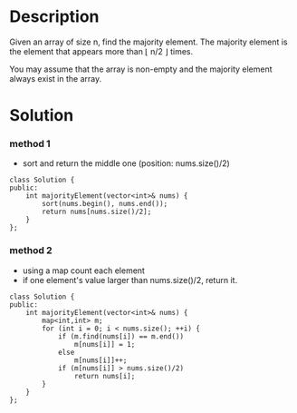 # Description

Given an array of size n, find the majority element. The majority element is the element that appears more than ⌊ n/2 ⌋ times.

You may assume that the array is non-empty and the majority element always exist in the array.

# Solution

### method 1
- sort and return the middle one (position: nums.size()/2)
```
class Solution {
public:
    int majorityElement(vector<int>& nums) {
        sort(nums.begin(), nums.end());
        return nums[nums.size()/2];
    }
};
```

### method 2
- using a map count each element
- if one element's value larger than nums.size()/2, return it.
```
class Solution {
public:
    int majorityElement(vector<int>& nums) {
        map<int,int> m;
        for (int i = 0; i < nums.size(); ++i) {
            if (m.find(nums[i]) == m.end()) 
                m[nums[i]] = 1;
            else
                m[nums[i]]++;
            if (m[nums[i]] > nums.size()/2)
                return nums[i];
        }
    }
};
```
